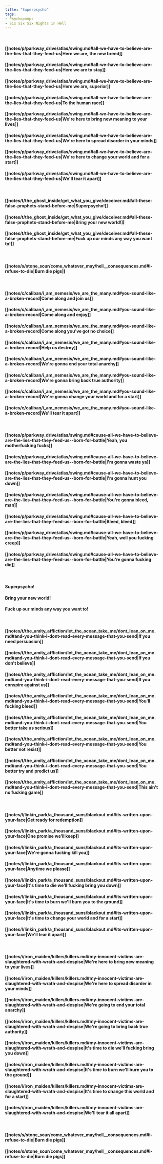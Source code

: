 ```yaml
---
title: "Superpsycho"
tags:
- Psychopomps
- Six Six Six Nights in Hell
---
```

&nbsp;
#### [[notes/p/parkway_drive/atlas/swing.md#all-we-have-to-believe-are-the-lies-that-they-feed-us|Here we are, the new breed]]
#### [[notes/p/parkway_drive/atlas/swing.md#all-we-have-to-believe-are-the-lies-that-they-feed-us|Here we are to stay]]
#### [[notes/p/parkway_drive/atlas/swing.md#all-we-have-to-believe-are-the-lies-that-they-feed-us|Here we are, superior]]
#### [[notes/p/parkway_drive/atlas/swing.md#all-we-have-to-believe-are-the-lies-that-they-feed-us|To the human race]]
#### [[notes/p/parkway_drive/atlas/swing.md#all-we-have-to-believe-are-the-lies-that-they-feed-us|We're here to bring new meaning to your lives]]
#### [[notes/p/parkway_drive/atlas/swing.md#all-we-have-to-believe-are-the-lies-that-they-feed-us|We're here to spread disorder in your minds]]
#### [[notes/p/parkway_drive/atlas/swing.md#all-we-have-to-believe-are-the-lies-that-they-feed-us|We're here to change your world and for a start]]
#### [[notes/p/parkway_drive/atlas/swing.md#all-we-have-to-believe-are-the-lies-that-they-feed-us|We'll tear it apart]]
&nbsp;
#### [[notes/t/the_ghost_inside/get_what_you_give/deceiver.md#all-these-false-prophets-stand-before-me|Superpsycho!]]
#### [[notes/t/the_ghost_inside/get_what_you_give/deceiver.md#all-these-false-prophets-stand-before-me|Bring your new world!]]
#### [[notes/t/the_ghost_inside/get_what_you_give/deceiver.md#all-these-false-prophets-stand-before-me|Fuck up our minds any way you want to!]]
&nbsp;
#### [[notes/s/stone_sour/come_whatever_may/hell__consequences.md#i-refuse-to-die|Burn   die   pigs]]
&nbsp;
#### [[notes/c/caliban/i_am_nemesis/we_are_the_many.md#you-sound-like-a-broken-record|Come along and join us]]
#### [[notes/c/caliban/i_am_nemesis/we_are_the_many.md#you-sound-like-a-broken-record|Come along and enjoy]]
#### [[notes/c/caliban/i_am_nemesis/we_are_the_many.md#you-sound-like-a-broken-record|Come along you've got no choice]]
#### [[notes/c/caliban/i_am_nemesis/we_are_the_many.md#you-sound-like-a-broken-record|Help us destroy]]
#### [[notes/c/caliban/i_am_nemesis/we_are_the_many.md#you-sound-like-a-broken-record|We're gonna end your total anarchy]]
#### [[notes/c/caliban/i_am_nemesis/we_are_the_many.md#you-sound-like-a-broken-record|We're gonna bring back true authority]]
#### [[notes/c/caliban/i_am_nemesis/we_are_the_many.md#you-sound-like-a-broken-record|We're gonna change your world and for a start]]
#### [[notes/c/caliban/i_am_nemesis/we_are_the_many.md#you-sound-like-a-broken-record|We'll tear it apart]]
&nbsp;
#### [[notes/p/parkway_drive/atlas/swing.md#cause-all-we-have-to-believe-are-the-lies-that-they-feed-us--born-for-battle|Yeah, you motherfucking fucks]]
#### [[notes/p/parkway_drive/atlas/swing.md#cause-all-we-have-to-believe-are-the-lies-that-they-feed-us--born-for-battle|I'm gonna waste ya]]
#### [[notes/p/parkway_drive/atlas/swing.md#cause-all-we-have-to-believe-are-the-lies-that-they-feed-us--born-for-battle|I'm gonna hunt you down]]
#### [[notes/p/parkway_drive/atlas/swing.md#cause-all-we-have-to-believe-are-the-lies-that-they-feed-us--born-for-battle|You're gonna bleed, man]]
#### [[notes/p/parkway_drive/atlas/swing.md#cause-all-we-have-to-believe-are-the-lies-that-they-feed-us--born-for-battle|Bleed, bleed]]
#### [[notes/p/parkway_drive/atlas/swing.md#cause-all-we-have-to-believe-are-the-lies-that-they-feed-us--born-for-battle|Yeah, well you fucking creep]]
#### [[notes/p/parkway_drive/atlas/swing.md#cause-all-we-have-to-believe-are-the-lies-that-they-feed-us--born-for-battle|You're gonna fucking die]]
&nbsp;
#### Superpsycho!
#### Bring your new world!
#### Fuck up our minds any way you want to!
&nbsp;
#### [[notes/t/the_amity_affliction/let_the_ocean_take_me/dont_lean_on_me.md#and-you-think-i-dont-read-every-message-that-you-send|If you need persuasion]]
#### [[notes/t/the_amity_affliction/let_the_ocean_take_me/dont_lean_on_me.md#and-you-think-i-dont-read-every-message-that-you-send|If you don't believe]]
#### [[notes/t/the_amity_affliction/let_the_ocean_take_me/dont_lean_on_me.md#and-you-think-i-dont-read-every-message-that-you-send|If you conspire against us]]
#### [[notes/t/the_amity_affliction/let_the_ocean_take_me/dont_lean_on_me.md#and-you-think-i-dont-read-every-message-that-you-send|You'll fucking bleed]]
#### [[notes/t/the_amity_affliction/let_the_ocean_take_me/dont_lean_on_me.md#and-you-think-i-dont-read-every-message-that-you-send|You better take us serious]]
#### [[notes/t/the_amity_affliction/let_the_ocean_take_me/dont_lean_on_me.md#and-you-think-i-dont-read-every-message-that-you-send|You better not resist]]
#### [[notes/t/the_amity_affliction/let_the_ocean_take_me/dont_lean_on_me.md#and-you-think-i-dont-read-every-message-that-you-send|You better try and predict us]]
#### [[notes/t/the_amity_affliction/let_the_ocean_take_me/dont_lean_on_me.md#and-you-think-i-dont-read-every-message-that-you-send|This ain't no fucking game]]
&nbsp;
#### [[notes/l/linkin_park/a_thousand_suns/blackout.md#its-written-upon-your-face|Get ready for redemption]]
#### [[notes/l/linkin_park/a_thousand_suns/blackout.md#its-written-upon-your-face|One promise we'll keep]]
#### [[notes/l/linkin_park/a_thousand_suns/blackout.md#its-written-upon-your-face|We're gonna fucking kill you]]
#### [[notes/l/linkin_park/a_thousand_suns/blackout.md#its-written-upon-your-face|Anytime we please]]
#### [[notes/l/linkin_park/a_thousand_suns/blackout.md#its-written-upon-your-face|It's time to die we'll fucking bring you down]]
#### [[notes/l/linkin_park/a_thousand_suns/blackout.md#its-written-upon-your-face|It's time to burn we'll burn you to the ground]]
#### [[notes/l/linkin_park/a_thousand_suns/blackout.md#its-written-upon-your-face|It's time to change your world and for a start]]
#### [[notes/l/linkin_park/a_thousand_suns/blackout.md#its-written-upon-your-face|We'll tear it apart]]
&nbsp;
#### [[notes/i/iron_maiden/killers/killers.md#my-innocent-victims-are-slaughtered-with-wrath-and-despise|We're here to bring new meaning to your lives]]
#### [[notes/i/iron_maiden/killers/killers.md#my-innocent-victims-are-slaughtered-with-wrath-and-despise|We're here to spread disorder in your minds]]
#### [[notes/i/iron_maiden/killers/killers.md#my-innocent-victims-are-slaughtered-with-wrath-and-despise|We're going to end your total anarchy]]
#### [[notes/i/iron_maiden/killers/killers.md#my-innocent-victims-are-slaughtered-with-wrath-and-despise|We're going to bring back true authority]]
#### [[notes/i/iron_maiden/killers/killers.md#my-innocent-victims-are-slaughtered-with-wrath-and-despise|It's time to die we'll fucking bring you down]]
#### [[notes/i/iron_maiden/killers/killers.md#my-innocent-victims-are-slaughtered-with-wrath-and-despise|It's time to burn we'll burn you to the ground]]
#### [[notes/i/iron_maiden/killers/killers.md#my-innocent-victims-are-slaughtered-with-wrath-and-despise|It's time to change this world and for a start]]
#### [[notes/i/iron_maiden/killers/killers.md#my-innocent-victims-are-slaughtered-with-wrath-and-despise|We'll tear it all apart]]
&nbsp;
#### [[notes/s/stone_sour/come_whatever_may/hell__consequences.md#i-refuse-to-die|Burn   die   pigs]]
#### [[notes/s/stone_sour/come_whatever_may/hell__consequences.md#i-refuse-to-die|Burn   die   pigs]]

